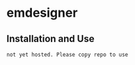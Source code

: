 emdesigner
================

<!-- WARNING: THIS FILE WAS AUTOGENERATED! DO NOT EDIT! -->

## Installation and Use

``` sh
not yet hosted. Please copy repo to use
```
